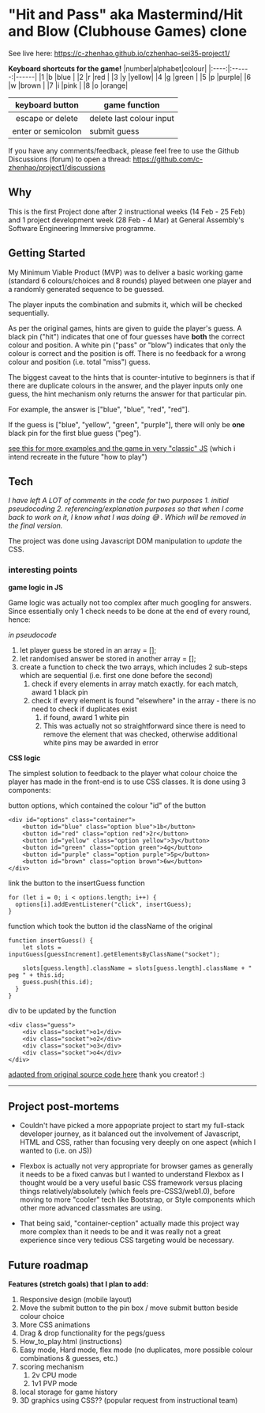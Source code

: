 # "Hit and Pass" aka Mastermind/Hit and Blow (Clubhouse Games) clone

See live here: https://c-zhenhao.github.io/czhenhao-sei35-project1/

**Keyboard shortcuts for the game!**
|number|alphabet|colour|
|:----:|:------:|------|
|1 |b |blue |
|2 |r |red |
|3 |y |yellow|
|4 |g |green |
|5 |p |purple|
|6 |w |brown |
|7 |i |pink |
|8 |o |orange|

|  keyboard button   | game function            |
| :----------------: | ------------------------ |
|  escape or delete  | delete last colour input |
| enter or semicolon | submit guess             |

If you have any comments/feedback, please feel free to use the Github Discussions (forum) to open a thread:
https://github.com/c-zhenhao/project1/discussions

## Why

This is the first Project done after 2 instructional weeks (14 Feb - 25 Feb) and 1 project development week (28 Feb - 4 Mar) at General Assembly's Software Engineering Immersive programme.

## Getting Started

My Minimum Viable Product (MVP) was to deliver a basic working game (standard 6 colours/choices and 8 rounds) played between one player and a randomly generated sequence to be guessed.

The player inputs the combination and submits it, which will be checked sequentially.

As per the original games, hints are given to guide the player's guess. A black pin ("hit") indicates that one of four guesses have **both** the correct colour and position. A white pin ("pass" or "blow") indicates that only the colour is correct and the position is off. There is no feedback for a wrong colour and position (i.e. total "miss") guess.

The biggest caveat to the hints that is counter-intutive to beginners is that if there are duplicate colours in the answer, and the player inputs only one guess, the hint mechanism only returns the answer for that particular pin.

For example, the answer is ["blue", "blue", "red", "red"].

If the guess is ["blue", "yellow", "green", "purple"], there will only be **one** black pin for the first blue guess ("peg").

[see this for more examples and the game in very "classic" JS](https://www.onlinespiele-sammlung.de/mastermind/mastermindgames/lundy/scx.htm) (which i intend recreate in the future "how to play")

## Tech

_I have left A LOT of comments in the code for two purposes_
_1. initial pseudocoding_
_2. referencing/explanation purposes so that when I come back to work on it, I know what I was doing 😅 . Which will be removed in the final version._

The project was done using Javascript DOM manipulation to _update_ the CSS.

### interesting points

**game logic in JS**

Game logic was actually not too complex after much googling for answers. Since essentially only 1 check needs to be done at the end of every round, hence:

_in pseudocode_

1. let player guess be stored in an array = [];
2. let randomised answer be stored in another array = [];
3. create a function to check the two arrays, which includes 2 sub-steps which are sequential (i.e. first one done before the second)
   1. check if every elements in array match exactly. for each match, award 1 black pin
   2. check if every element is found "elsewhere" in the array - there is no need to check if duplicates exist
      1. if found, award 1 white pin
      2. This was actually not so straightforward since there is need to remove the element that was checked, otherwise additional white pins may be awarded in error

**CSS logic**

The simplest solution to feedback to the player what colour choice the player has made in the front-end is to use CSS classes. It is done using 3 components:

button options, which contained the colour "id" of the button

```
<div id="options" class="container">
    <button id="blue" class="option blue">1b</button>
    <button id="red" class="option red">2r</button>
    <button id="yellow" class="option yellow">3y</button>
    <button id="green" class="option green">4g</button>
    <button id="purple" class="option purple">5p</button>
    <button id="brown" class="option brown">6w</button>
</div>
```

link the button to the insertGuess function

```
for (let i = 0; i < options.length; i++) {
  options[i].addEventListener("click", insertGuess);
}
```

function which took the button id the className of the original

```
function insertGuess() {
    let slots = inputGuess[guessIncrement].getElementsByClassName("socket");

    slots[guess.length].className = slots[guess.length].className + " peg " + this.id;
    guess.push(this.id);
  }
}
```

div to be updated by the function

```
<div class="guess">
    <div class="socket">o1</div>
    <div class="socket">o2</div>
    <div class="socket">o3</div>
    <div class="socket">o4</div>
</div>
```

[adapted from original source code here](https://github.com/klomontes/js-mastermind/blob/master/js/main.js) thank you creator! :)

---

## Project post-mortems

- Couldn't have picked a more appopriate project to start my full-stack developer journey, as it balanced out the involvement of Javascript, HTML and CSS, rather than focusing very deeply on one aspect (which I wanted to (i.e. on JS))

- Flexbox is actually not very appropriate for browser games as generally it needs to be a fixed canvas but I wanted to understand Flexbox as I thought would be a very useful basic CSS framework versus placing things relatively/absolutely (which feels pre-CSS3/web1.0), before moving to more "cooler" tech like Bootstrap, or Style components which other more advanced classmates are using.

- That being said, "container-ception" actually made this project way more complex than it needs to be and it was really not a great experience since very tedious CSS targeting would be necessary.

## Future roadmap

**Features (stretch goals) that I plan to add:**

1. Responsive design (mobile layout)
2. Move the submit button to the pin box / move submit button beside colour choice
3. More CSS animations
4. Drag & drop functionality for the pegs/guess
5. How_to_play.html (instructions)
6. Easy mode, Hard mode, flex mode (no duplicates, more possible colour combinations & guesses, etc.)
7. scoring mechanism
   1. 2v CPU mode
   2. 1v1 PVP mode
8. local storage for game history
9. 3D graphics using CSS?? (popular request from instructional team)
